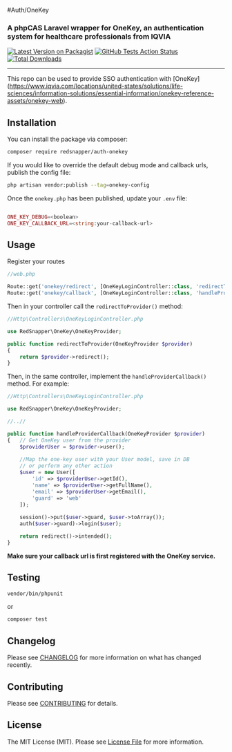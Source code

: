 #Auth/OneKey
### A phpCAS Laravel wrapper for OneKey, an authentication system for healthcare professionals from IQVIA


[![Latest Version on Packagist](https://img.shields.io/packagist/v/rs/auth-onekey.svg?style=flat-square)](https://packagist.org/packages/rs/auth-onekey)
[![GitHub Tests Action Status](https://github.com/redsnapper/auth-onekey/workflows/run-tests/badge.svg)](https://github.com/redsnapper/auth-onekey/actions)
[![Total Downloads](https://img.shields.io/packagist/dt/rs/auth-onekey.svg?style=flat-square)](https://packagist.org/packages/rs/auth-onekey)

---
This repo can be used to provide SSO authentication with [OneKey] (https://www.iqvia.com/locations/united-states/solutions/life-sciences/information-solutions/essential-information/onekey-reference-assets/onekey-web).

## Installation

You can install the package via composer:

```bash
composer require redsnapper/auth-onekey
```


If you would like to override the default debug mode and callback urls, publish the config file:
```bash
php artisan vendor:publish --tag=onekey-config
```

Once the `onekey.php` has been published, update your `.env` file:
```php

ONE_KEY_DEBUG=<boolean>
ONE_KEY_CALLBACK_URL=<string:your-callback-url>
```

## Usage

Register your routes
```php
//web.php

Route::get('onekey/redirect', [OneKeyLoginController::class, 'redirectToProvider']);
Route::get('onekey/callback', [OneKeyLoginController::class, 'handleProviderCallback']);
```

Then in your controller call the `redirectToProvider()` method:

```php
//Http\Controllers\OneKeyLoginController.php

use RedSnapper\OneKey\OneKeyProvider;

public function redirectToProvider(OneKeyProvider $provider)
{
    return $provider->redirect();
}

```

Then, in the same controller, implement the `handleProviderCallback()` method. For example:

```php
//Http\Controllers\OneKeyLoginController.php

use RedSnapper\OneKey\OneKeyProvider;

//..//

public function handleProviderCallback(OneKeyProvider $provider)
{   // Get OneKey user from the provider
    $providerUser = $provider->user();
    
    //Map the one-key user with your User model, save in DB
    // or perform any other action
    $user = new User([
        'id' => $providerUser->getId(),
        'name' => $providerUser->getFullName(),
        'email' => $providerUser->getEmail(),
        'guard' => 'web'
    ]);
    
    session()->put($user->guard, $user->toArray());
    auth($user->guard)->login($user);

    return redirect()->intended();
}
```
**Make sure your callback url is first registered with the OneKey service.**

## Testing

```bash
vendor/bin/phpunit
```
or 
```bash
composer test
```

## Changelog

Please see [CHANGELOG](CHANGELOG.md) for more information on what has changed recently.

## Contributing

Please see [CONTRIBUTING](.github/CONTRIBUTING.md) for details.

## License

The MIT License (MIT). Please see [License File](LICENSE.md) for more information.
